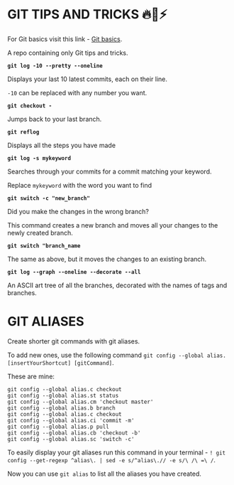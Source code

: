 # GIT TIPS AND TRICKS 🔥🚀⚡

For Git basics visit this link - [Git basics](https://rogerdudler.github.io/git-guide/).

 A repo containing only Git tips and tricks. 

**`git log -10 --pretty --oneline`** 

Displays your last 10 latest commits, each on their line. 

`-10` can be replaced with any number you want.

**`git checkout -`** 

Jumps back to your last branch.

**`git reflog`**
 
Displays all the steps you have made

**`git log -s mykeyword`**

Searches through your commits for a commit matching your keyword. 

Replace `mykeyword` with the word you want to find

**`git switch -c "new_branch"`**

Did you make the changes in the wrong branch? 

This command creates a new branch and moves all your changes to the newly created branch.

**`git switch "branch_name`**

The same as above, but it moves the changes to an existing branch. 

**`git log --graph --oneline --decorate --all`**

An ASCII art tree of all the branches, decorated with the names of tags and branches.

# GIT ALIASES

Create shorter git commands with git aliases. 

To add new ones, use the following command `git config --global alias.[insertYourShortcut] [gitCommand]`. 

These are mine:

```
git config --global alias.c checkout
git config --global alias.st status
git config --global alias.cm 'checkout master'
git config --global alias.b branch
git config --global alias.c checkout
git config --global alias.ci 'commit -m'
git config --global alias.p pull
git config --global alias.cb 'checkout -b'
git config --global alias.sc 'switch -c'
```

To easily display your git aliases run this command in your terminal - `! git config --get-regexp ^alias\. | sed -e s/^alias\.// -e s/\ /\ =\ /`. 

Now you can use `git alias` to list all the aliases you have created.